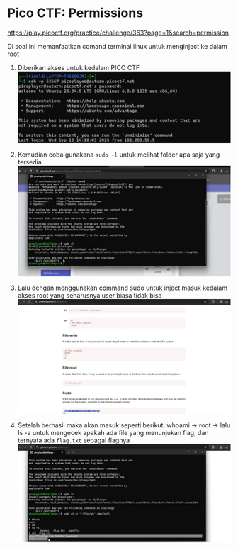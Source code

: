 # Pico CTF: Permissions

https://play.picoctf.org/practice/challenge/363?page=1&search=permission

Di soal ini memanfaatkan comand terminal linux untuk menginject ke dalam root

1. Diberikan akses untuk kedalam PICO CTF
   ![Mandiri 5](<../img/mandiri5%20(1).png>)

2. Kemudian coba gunakana `sudo -l` untuk melihat folder apa saja yang tersedia
   ![Mandiri 5](<../img/mandiri5%20(2).png>)

3. Lalu dengan menggunakan command sudo untuk inject masuk kedalam akses root yang seharusnya user biasa tidak bisa
   ![Mandiri 5](<../img/mandiri5%20(3).png>)

4. Setelah berhasil maka akan masuk seperti berikut, whoami -> root -> lalu ls -a untuk mengecek apakah ada file yang menunjukan flag, dan ternyata ada `flag.txt` sebagai flagnya
   ![Mandiri 5](<../img/mandiri5%20(4).png>)
